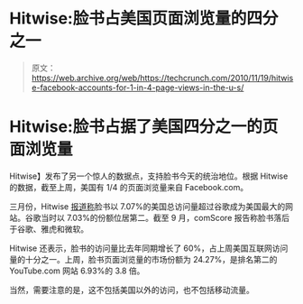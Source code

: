 # Hitwise:脸书占美国页面浏览量的四分之一

> 原文：<https://web.archive.org/web/https://techcrunch.com/2010/11/19/hitwise-facebook-accounts-for-1-in-4-page-views-in-the-u-s/>

# Hitwise:脸书占据了美国四分之一的页面浏览量

Hitwise】发布了另一个惊人的数据点，支持脸书今天的统治地位。根据 Hitwise 的数据，截至上周，美国有 1/4 的页面浏览量来自 Facebook.com。

三月份，Hitwise [报道称](https://web.archive.org/web/20230202213354/https://techcrunch.com/2010/03/15/hitwise-says-facebook-most-popular-u-s-site/)脸书以 7.07%的美国总访问量超过谷歌成为美国最大的网站。谷歌当时以 7.03%的份额位居第二。截至 9 月，comScore 报告称脸书落后于谷歌、雅虎和微软。

Hitwise 还表示，脸书的访问量比去年同期增长了 60%，占上周美国互联网访问量的十分之一。上周，脸书页面浏览量的市场份额为 24.27%，是排名第二的 YouTube.com 网站 6.93%的 3.8 倍。

当然，需要注意的是，这不包括美国以外的访问，也不包括移动流量。